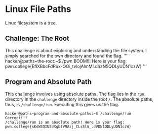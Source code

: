 # Linux File Paths
Linux filesystem is a tree.

## Challenge: The Root
This challenge is about exploring and understanding the file system. 
I simply searched for the pwn directory and found the flag.
'''
hacker@paths~the-root:~$ /pwn
BOOM!!!
Here is your flag:
pwn.college{EflXBbcFdRux-OOi_tvIojAlmMI.dhzN5QDLyUDN1czW}
'''
## Program and Absolute Path
This challenge involves using absolute paths. The flag lies in the `run` directory in the `challenge` directory inside the root `/`.
The absolute paths, thus, is `/challenge/run`.
Executing this gives us the flag.
```
hacker@paths~program-and-absolute-paths:~$ /challenge/run
Correct!!!
/challenge/run is an absolute path! Here is your flag:
pwn.college{sKdW3QIU2dXgbtV9Azj_CLs8lA_.dVDN1QDLyUDN1czW}
```
